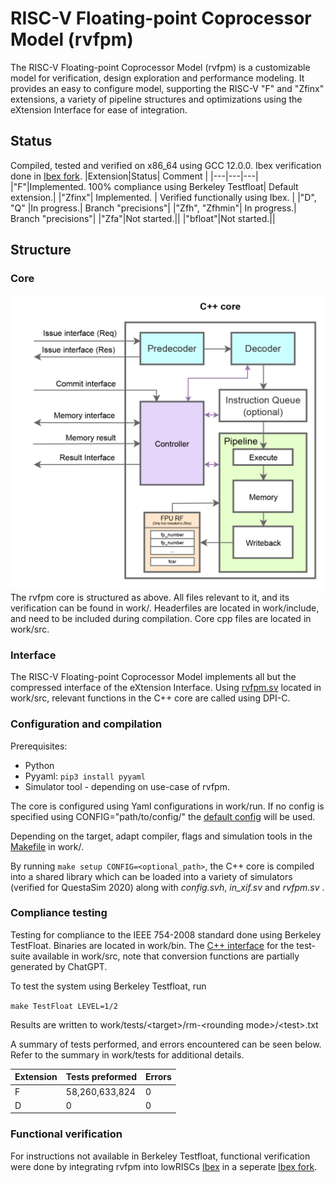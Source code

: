 # RISC-V Floating-point Coprocessor Model (rvfpm)
The RISC-V Floating-point Coprocessor Model (rvfpm) is a customizable model for verification, design exploration and performance modeling. It provides an easy to configure model, supporting the RISC-V "F" and "Zfinx" extensions, a variety of pipeline structures and optimizations using the eXtension Interface for ease of integration.

## Status
Compiled, tested and verified on x86_64 using GCC 12.0.0. Ibex verification done in [Ibex fork](https://github.com/AndreasBakke/rvfpm_ibex_testing).
|Extension|Status| Comment |
|---|---|---|
|"F"|Implemented. 100% compliance using Berkeley Testfloat| Default extension.|
|"Zfinx"| Implemented. | Verified functionally using Ibex. |
|"D", "Q" |In progress.| Branch "precisions"|
|"Zfh", "Zfhmin"| In progress.| Branch "precisions"|
|"Zfa"|Not started.||
|"bfloat"|Not started.||

## Structure
### Core
![Core structure of the RISC-V Floating-point Coprocessor Model](doc/core_w_controller.png)
The rvfpm core is structured as above. All files relevant to it, and its verification can be found in work/. Headerfiles are located in work/include, and need to be included during compilation. Core cpp files are located in work/src.

### Interface
The RISC-V Floating-point Coprocessor Model implements all but the compressed interface of the eXtension Interface. Using [rvfpm.sv](work/src/rvfpm.sv) located in work/src, relevant functions in the C++ core are called using DPI-C. 

### Configuration and compilation
Prerequisites:
- Python
- Pyyaml: ```pip3 install pyyaml```
- Simulator tool - depending on use-case of rvfpm.

The core is configured using Yaml configurations in work/run. If no config is specified using CONFIG="path/to/config/" the [default config](work/run/default_config.yaml) will be used. 

Depending on the target, adapt compiler, flags and simulation tools in the [Makefile](work/Makefile) in work/.

By running ```make setup CONFIG=<optional_path>```, the C++ core is compiled into a shared library which can be loaded into a variety of simulators (verified for QuestaSim 2020) along with _config.svh_, _in_xif.sv_ and _rvfpm&#46;sv_ .


### Compliance testing
Testing for compliance to the IEEE 754-2008 standard done using Berkeley TestFloat. Binaries are located in work/bin. The [C++ interface](work/src/in_TestFloat.cpp) for the test-suite available in work/src, note that conversion functions are partially generated by ChatGPT.

To test the system using Berkeley Testfloat, run

```make TestFloat LEVEL=1/2```

Results are written to work/tests/\<target\>/rm-\<rounding mode\>/\<test\>.txt

A summary of tests performed, and errors encountered can be seen below. Refer to the summary in work/tests for additional details.

|Extension|Tests preformed|Errors|
|---|---|---|
F | 58,260,633,824 | 0
D | 0 | 0

### Functional verification
For instructions not available in Berkeley Testfloat, functional verification were done by integrating rvfpm into lowRISCs [Ibex](https://github.com/lowRISC/ibex) in a seperate [Ibex fork](https://github.com/AndreasBakke/rvfpm_ibex_testing).
